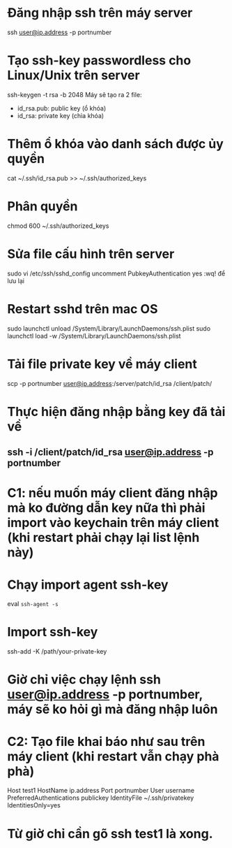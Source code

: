 # Đăng nhập ssh trên máy server
ssh user@ip.address -p portnumber
# Tạo ssh-key passwordless cho Linux/Unix trên server
ssh-keygen -t rsa -b 2048
Máy sẽ tạo ra 2 file:
- id_rsa.pub: public key (ổ khóa)
- id_rsa: private key (chìa khóa)
# Thêm ổ khóa vào danh sách được ủy quyền
cat ~/.ssh/id_rsa.pub >> ~/.ssh/authorized_keys
# Phân quyền
chmod 600 ~/.ssh/authorized_keys
# Sửa file cấu hình trên server
sudo vi /etc/ssh/sshd_config
uncomment PubkeyAuthentication yes
:wq! để lưu lại
# Restart sshd trên mac OS
sudo launchctl unload /System/Library/LaunchDaemons/ssh.plist
sudo launchctl load -w /System/Library/LaunchDaemons/ssh.plist
# Tải file private key về máy client
scp -p portnumber user@ip.address:/server/patch/id_rsa /client/patch/
# Thực hiện đăng nhập bằng key đã tải về
ssh -i /client/patch/id_rsa user@ip.address -p portnumber
---------------------------------------------------------------
# C1: nếu muốn máy client đăng nhập mà ko đường dẫn key nữa thì phải import vào keychain trên máy client (khi restart phải chạy lại list lệnh này)
# Chạy import agent ssh-key
eval `ssh-agent -s`
# Import ssh-key
ssh-add -K /path/your-private-key
# Giờ chỉ việc chạy lệnh ssh user@ip.address -p portnumber, máy sẽ ko hỏi gì mà đăng nhập luôn
# C2: Tạo file khai báo như sau trên máy client (khi restart vẫn chạy phà phà)
Host test1
	HostName ip.address
	Port portnumber
	User username
	PreferredAuthentications publickey
	IdentityFile ~/.ssh/privatekey
	IdentitiesOnly=yes
 # Từ giờ chỉ cần gõ ssh test1 là xong.
